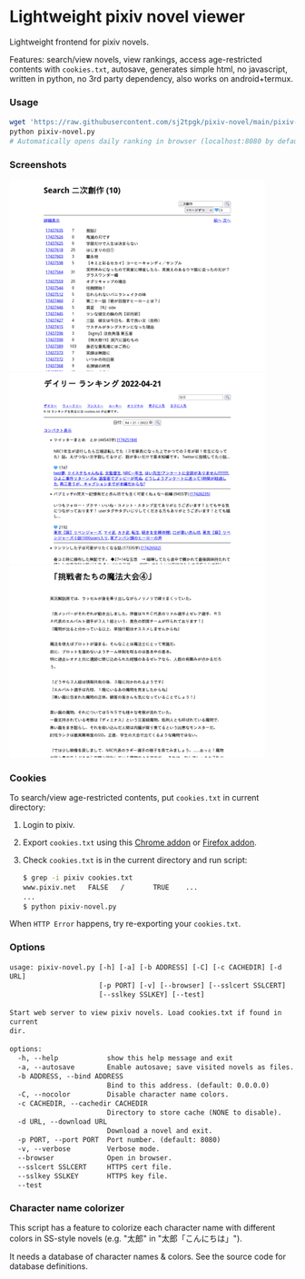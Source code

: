 <!-- automatically generated file; do not edit -->
# Lightweight pixiv novel viewer

Lightweight frontend for pixiv novels.

Features: search/view novels, view rankings, access age-restricted contents with `cookies.txt`, autosave, generates simple html, no javascript, written in python, no 3rd party dependency, also works on android+termux.

### Usage
``` sh
wget 'https://raw.githubusercontent.com/sj2tpgk/pixiv-novel/main/pixiv-novel.py'
python pixiv-novel.py
# Automatically opens daily ranking in browser (localhost:8080 by default)
```

### Screenshots
<img width="450" src="images/search.png">
<img width="450" src="images/top.png">
<img width="450" src="images/novel.png">

### Cookies
To search/view age-restricted contents, put `cookies.txt` in current directory:
1. Login to pixiv.
2. Export `cookies.txt` using this [Chrome addon](https://chrome.google.com/webstore/detail/get-cookiestxt/bgaddhkoddajcdgocldbbfleckgcbcid) or [Firefox addon](https://addons.mozilla.org/ja/firefox/addon/cookies-txt/).
3. Check `cookies.txt` is in the current directory and run script:

    ```sh
    $ grep -i pixiv cookies.txt
    www.pixiv.net   FALSE   /       TRUE    ...
    ...
    $ python pixiv-novel.py
    ```

When `HTTP Error` happens, try re-exporting your `cookies.txt`.

<!-- or use document.cookie in devtool -->

### Options
```
usage: pixiv-novel.py [-h] [-a] [-b ADDRESS] [-C] [-c CACHEDIR] [-d URL]
                      [-p PORT] [-v] [--browser] [--sslcert SSLCERT]
                      [--sslkey SSLKEY] [--test]

Start web server to view pixiv novels. Load cookies.txt if found in current
dir.

options:
  -h, --help            show this help message and exit
  -a, --autosave        Enable autosave; save visited novels as files.
  -b ADDRESS, --bind ADDRESS
                        Bind to this address. (default: 0.0.0.0)
  -C, --nocolor         Disable character name colors.
  -c CACHEDIR, --cachedir CACHEDIR
                        Directory to store cache (NONE to disable).
  -d URL, --download URL
                        Download a novel and exit.
  -p PORT, --port PORT  Port number. (default: 8080)
  -v, --verbose         Verbose mode.
  --browser             Open in browser.
  --sslcert SSLCERT     HTTPS cert file.
  --sslkey SSLKEY       HTTPS key file.
  --test
```

### Character name colorizer
This script has a feature to colorize each character name with different colors in SS-style novels (e.g. "太郎" in "太郎「こんにちは」").

It needs a database of character names & colors.
See the source code for database definitions.

